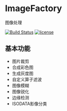 # ImageFactory
图像处理

[![Build Status](https://travis-ci.org/CS-Tao/ImageFactory.svg?branch=master)](https://travis-ci.org/CS-Tao/ImageFactory) [![license](https://img.shields.io/badge/Maint-false-red.svg)](https://github.com/CS-Tao/ImageFactory)

## 基本功能

- 图片裁剪
- 合成彩色图
- 生成灰度图
- 自定义算子滤波
- 图像模糊
- 图像锐化
- 边缘检测
- ISODATA影像分类
